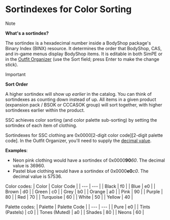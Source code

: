 ﻿# Sortindexes for Color Sorting

> [!NOTE] 
> **What's a sortindex?**
>
> The sortindex is a hexadecimal number inside a BodyShop package's Binary Index (BINX) resource. It determines the order that BodyShop, CAS, and in-game menus display BodyShop items. It is editable in both SimPE or in the [Outfit Organizer](https://www.picknmixmods.com/Sims2/Notes/OutfitOrganiser/OutfitOrganiser.html) (use the Sort field; press Enter to make the change stick).

> [!IMPORTANT] 
> **Sort Order**
>
> A higher sortindex will show up *earlier* in the catalog. You can think of sortindexes as counting down instead of up.
> All items in a given product (expansion pack / BSOK or CCCASOK group) will sort together, with higher sortindexes earlier within the product.

SSC achieves color sorting (and color palette sub-sorting) by setting the sortindex of each item of clothing.

Sortindexes for SSC clothing are 0x0000[2-digit color code][2-digit palette code]. In the Outfit Organizer, you'll need to supply the [decimal value](https://www.rapidtables.com/convert/number/hex-to-decimal.html).

**Examples**: 
- Neon pink clothing would have a sortindex of 0x0000**90***60*. The decimal value is 36960.
- Pastel blue clothing would have a sortindex of 0x0000**e0***c0*. The decimal value is 57536.


Color codes:
| Color | Color Code |
| --- | --- |
| Black | f0 |
| Blue | e0 |
| Brown | d0 |
| Green | c0 |
| Grey | b0 |
| Orange | a0 |
| Pink | 90 |
| Purple | 80 |
| Red | 70 |
| Turquoise | 60 |
| White | 50 |
| Yellow | 40 |

Palette codes:
| Palette | Palette Code |
| --- | --- |
| Pure | e0 |
| Tints (Pastels) | c0 |
| Tones (Muted) | a0 |
| Shades | 80 |
| Neons | 60 |



